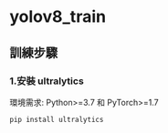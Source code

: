 # yolov8_train

## 訓練步驟
### 1.安裝 ultralytics
環境需求: Python>=3.7 和 PyTorch>=1.7
```
pip install ultralytics
```
